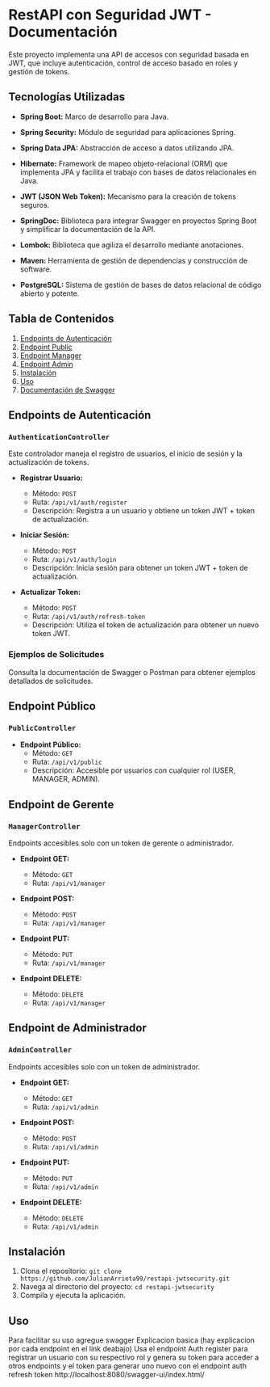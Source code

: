 # RestAPI con Seguridad JWT - Documentación

Este proyecto implementa una API de accesos con seguridad basada en JWT, que incluye autenticación, control de acceso basado en roles y gestión de tokens.

## Tecnologías Utilizadas

- **Spring Boot:** Marco de desarrollo para Java.

- **Spring Security:** Módulo de seguridad para aplicaciones Spring.

- **Spring Data JPA:** Abstracción de acceso a datos utilizando JPA.

- **Hibernate:** Framework de mapeo objeto-relacional (ORM) que implementa JPA y facilita el trabajo con bases de datos relacionales en Java.

- **JWT (JSON Web Token):** Mecanismo para la creación de tokens seguros.

- **SpringDoc:** Biblioteca para integrar Swagger en proyectos Spring Boot y simplificar la documentación de la API.

- **Lombok:** Biblioteca que agiliza el desarrollo mediante anotaciones.

- **Maven:** Herramienta de gestión de dependencias y construcción de software.

- **PostgreSQL:** Sistema de gestión de bases de datos relacional de código abierto y potente.

## Tabla de Contenidos

1. [Endpoints de Autenticación](#endpoints-de-autenticación)
2. [Endpoint Public](#endpoint-public)
3. [Endpoint Manager](#endpoint-Manager)
4. [Endpoint Admin](#endpoint-Admin)
5. [Instalación](#instalación)
6. [Uso](#uso)
7. [Documentación de Swagger](#documentación-de-swagger)

## Endpoints de Autenticación

### `AuthenticationController`

Este controlador maneja el registro de usuarios, el inicio de sesión y la actualización de tokens.

- **Registrar Usuario:**
  - Método: `POST`
  - Ruta: `/api/v1/auth/register`
  - Descripción: Registra a un usuario y obtiene un token JWT + token de actualización.

- **Iniciar Sesión:**
  - Método: `POST`
  - Ruta: `/api/v1/auth/login`
  - Descripción: Inicia sesión para obtener un token JWT + token de actualización.

- **Actualizar Token:**
  - Método: `POST`
  - Ruta: `/api/v1/auth/refresh-token`
  - Descripción: Utiliza el token de actualización para obtener un nuevo token JWT.

### Ejemplos de Solicitudes

Consulta la documentación de Swagger o Postman para obtener ejemplos detallados de solicitudes.

## Endpoint Público

### `PublicController`

- **Endpoint Público:**
  - Método: `GET`
  - Ruta: `/api/v1/public`
  - Descripción: Accesible por usuarios con cualquier rol (USER, MANAGER, ADMIN).

## Endpoint de Gerente

### `ManagerController`

Endpoints accesibles solo con un token de gerente o administrador.

- **Endpoint GET:**
  - Método: `GET`
  - Ruta: `/api/v1/manager`

- **Endpoint POST:**
  - Método: `POST`
  - Ruta: `/api/v1/manager`

- **Endpoint PUT:**
  - Método: `PUT`
  - Ruta: `/api/v1/manager`

- **Endpoint DELETE:**
  - Método: `DELETE`
  - Ruta: `/api/v1/manager`

## Endpoint de Administrador

### `AdminController`

Endpoints accesibles solo con un token de administrador.

- **Endpoint GET:**
  - Método: `GET`
  - Ruta: `/api/v1/admin`

- **Endpoint POST:**
  - Método: `POST`
  - Ruta: `/api/v1/admin`

- **Endpoint PUT:**
  - Método: `PUT`
  - Ruta: `/api/v1/admin`

- **Endpoint DELETE:**
  - Método: `DELETE`
  - Ruta: `/api/v1/admin`

## Instalación

1. Clona el repositorio: `git clone https://github.com/JulianArrieta99/restapi-jwtsecurity.git`
2. Navega al directorio del proyecto: `cd restapi-jwtsecurity`
3. Compila y ejecuta la aplicación.

## Uso
Para facilitar su uso agregue swagger
Explicacion basica (hay explicacion por cada endpoint en el link deabajo)
Usa el endpoint Auth register para registrar un usuario con su respectivo rol y genera su token para acceder a otros endpoints y el token para generar uno nuevo con el endpoint auth refresh token
http://localhost:8080/swagger-ui/index.html/

